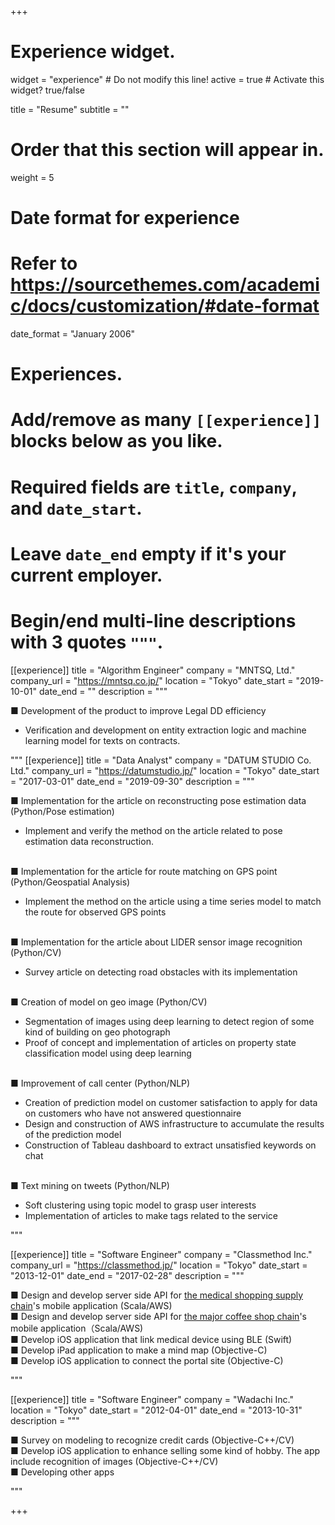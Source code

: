 +++
# Experience widget.
widget = "experience"  # Do not modify this line!
active = true  # Activate this widget? true/false

title = "Resume"
subtitle = ""

# Order that this section will appear in.
weight = 5

# Date format for experience
#   Refer to https://sourcethemes.com/academic/docs/customization/#date-format
date_format = "January 2006"

# Experiences.
#   Add/remove as many `[[experience]]` blocks below as you like.
#   Required fields are `title`, `company`, and `date_start`.
#   Leave `date_end` empty if it's your current employer.
#   Begin/end multi-line descriptions with 3 quotes `"""`.

[[experience]]
  title = "Algorithm Engineer"
  company = "MNTSQ, Ltd."
  company_url = "https://mntsq.co.jp/"
  location = "Tokyo"
  date_start = "2019-10-01"
  date_end = ""
  description = """

■ Development of the product to improve Legal DD efficiency

- Verification and development on entity extraction logic and machine learning model for texts on contracts.

"""
[[experience]]
  title = "Data Analyst"
  company = "DATUM STUDIO Co. Ltd."
  company_url = "https://datumstudio.jp/"
  location = "Tokyo"
  date_start = "2017-03-01"
  date_end = "2019-09-30"
  description = """

■ Implementation for the article on reconstructing pose estimation data (Python/Pose estimation)

- Implement and verify the method on the article related to pose estimation data reconstruction.

<br>
■ Implementation for the article for route matching on GPS point (Python/Geospatial Analysis)

- Implement the method on the article using a time series model to match the route for observed GPS points

<br>
■ Implementation for the article about LIDER sensor image recognition (Python/CV)

- Survey article on detecting road obstacles with its implementation

<br>
■ Creation of model on geo image (Python/CV)

- Segmentation of images using deep learning to detect region of some kind of building on geo photograph
- Proof of concept and implementation of articles on property state classification model using deep learning

<br>
■ Improvement of call center (Python/NLP)

- Creation of prediction model on customer satisfaction to apply for data on customers who have not answered questionnaire
- Design and construction of AWS infrastructure to accumulate the results of the prediction model
- Construction of Tableau dashboard to extract unsatisfied keywords on chat

<br>
■ Text mining on tweets (Python/NLP)

- Soft clustering using topic model to grasp user interests
- Implementation of articles to make tags related to the service

"""

[[experience]]
  title = "Software Engineer"
  company = "Classmethod Inc."
  company_url = "https://classmethod.jp/"
  location = "Tokyo"
  date_start = "2013-12-01"
  date_end = "2017-02-28"
  description = """

■ Design and develop server side API for [the medical shopping supply chain](https://classmethod.jp/cases/cocokarafine-app/)'s mobile application (Scala/AWS)
<br>
■ Design and develop server side API for [the major coffee shop chain](https://classmethod.jp/cases/starbucks/)'s mobile application（Scala/AWS)
<br>
■ Develop iOS application that link medical device using BLE (Swift)
<br>
■ Develop iPad application to make a mind map (Objective-C)
<br>
■ Develop iOS application to connect the portal site (Objective-C)

"""

[[experience]]
  title = "Software Engineer"
  company = "Wadachi Inc."
  location = "Tokyo"
  date_start = "2012-04-01"
  date_end = "2013-10-31"
  description = """

■ Survey on modeling to recognize credit cards (Objective-C++/CV)
<br>
■ Develop iOS application to enhance selling some kind of hobby. The app include recognition of images (Objective-C++/CV)
<br>
■ Developing other apps

"""

+++
